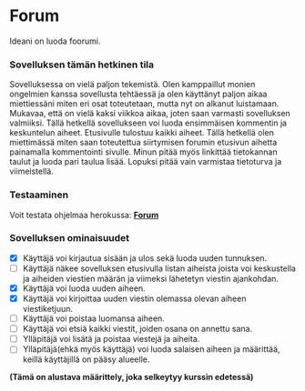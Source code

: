 # Forum

Ideani on luoda foorumi.

### Sovelluksen tämän hetkinen tila

Sovelluksessa on vielä paljon tekemistä. Olen kamppaillut monien ongelmien kanssa sovellusta tehtäessä ja olen käyttänyt paljon aikaa miettiessäni miten eri osat toteutetaan, mutta nyt on alkanut luistamaan. Mukavaa, että on vielä kaksi viikkoa aikaa, joten saan varmasti sovelluksen valmiiksi. Tällä hetkellä sovellukseen voi luoda ensimmäisen kommentin ja keskuntelun aiheet. Etusivulle tulostuu kaikki aiheet. Tällä hetkellä olen miettimässä miten saan toteutettua siirtymisen forumin etusivun aihetta painamalla kommentointi sivulle. Minun pitää myös linkittää tietokannan taulut ja luoda pari taulua lisää. Lopuksi pitää vain varmistaa tietoturva ja viimeistellä.

### Testaaminen

Voit testata ohjelmaa herokussa: [**Forum**](https://forum-82.herokuapp.com/) 

### Sovelluksen ominaisuudet

- [x] Käyttäjä voi kirjautua sisään ja ulos sekä luoda uuden tunnuksen.
- [ ] Käyttäjä näkee sovelluksen etusivulla listan aiheista joista voi keskustella ja aiheiden viestien määrän ja viimeksi lähetetyn viestin ajankohdan.
- [x] Käyttäjä voi luoda uuden aiheen.
- [x] Käyttäjä voi kirjoittaa uuden viestin olemassa olevan aiheen viestiketjuun.
- [ ] Käyttäjä voi poistaa luomansa aiheen.
- [ ] Käyttäjä voi etsiä kaikki viestit, joiden osana on annettu sana.
- [ ] Ylläpitäjä voi lisätä ja poistaa viestejä ja aiheita.
- [ ] Ylläpitäjä(ehkä myös käyttäjä) voi luoda salaisen aiheen ja määrittää, keillä käyttäjillä on pääsy alueelle.

**(Tämä on alustava määrittely, joka selkeytyy kurssin edetessä)**
